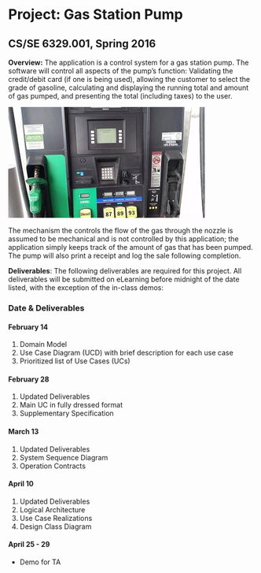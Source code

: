 # Project: Gas Station Pump

## CS/SE 6329.001, Spring 2016

**Overview:** The application is a control system for a gas station pump. The software will control all aspects of the pump’s function: Validating the credit/debit card (if one is being used), allowing the customer to select the grade of gasoline, calculating and displaying the running total and amount of gas pumped, and presenting the total (including taxes) to the user.

![](images/Project_Description.jpg)

The mechanism the controls the flow of the gas through the nozzle is assumed to be mechanical and is not controlled by this application; the application simply keeps track of the amount of gas that has been pumped. The pump will also print a receipt and log the sale following completion.

**Deliverables**: The following deliverables are required for this project. All deliverables will be submitted on eLearning before midnight of the date listed, with the exception of the in-class demos:

### Date & Deliverables

#### February 14
1. Domain Model
2. Use Case Diagram (UCD) with brief description for each use case
3. Prioritized list of Use Cases (UCs)

#### February 28
1. Updated Deliverables
2. Main UC in fully dressed format
3. Supplementary Specification

#### March 13
1. Updated Deliverables
2. System Sequence Diagram
3. Operation Contracts

#### April 10
1. Updated Deliverables
2. Logical Architecture
3. Use Case Realizations
4. Design Class Diagram

#### April 25 - 29
- Demo for TA
